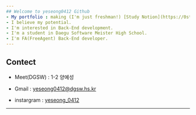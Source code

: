 ```yaml
---
## Welcome to yeseong0412 Github
- My portfolio : making (I'm just freshman!) [Study Notion](https://0start.notion.site/JavaStudy-Spring-3f0194d6cfac4d15b47228bf2b510a58)
- I believe my potential.
- I'm interested in Back-End development.
- I'm a student in Daegu Software Meister High School.
- I'm FA(FreeAgent) Back-End developer.
---
```

## Contect

- Meet(DGSW) : 1-2 양예성

- Gmail : yeseong0412@dgsw.hs.kr

- instargram : [yeseong_0412](https://www.instagram.com/yeseong_0412/)

---
